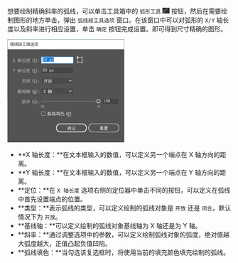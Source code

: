 想要绘制精确斜率的弧线，可以单击工具箱中的 `弧形工具` <img src="./images/21.png" style="zoom:50%;" /> 按钮，然后在需要绘制图形的地方单击，弹出 `弧线段工具选项` 窗口。在该窗口中可以对弧形的 `X/Y` 轴长度以及斜率进行相应设置，单击 `确定` 按钮完成设置。即可得到尺寸精确的图形。

<img src="./images/28.png" alt="28" style="zoom:50%;" />

+ **X 轴长度：**在文本框输入的数值，可以定义另一个端点在 X 轴方向的距离。
+ **Y 轴长度：**在文本框输入的数值，可以定义另一个端点在 Y 轴方向的距离。
+ **定位：**在 `X 轴长度` 选项右侧的定位器中单击不同的按钮，可以定义在弧线中首先设置端点的位置。
+ **类型：**表示弧线的类型，可以定义绘制的弧线对象是 `开放` 还是 `闭合`，默认情况下为 `开放`。
+ **基线轴：**可以定义绘制的弧线对象基线轴为 X 轴还是为 Y 轴。
+ **斜率：**通过调整选项中的参数，可以定义绘制弧线对象的弧度，绝对值越大弧度越大，正值凸起负值凹陷。
+ **弧线填色：**当勾选该复选框时，将使用当前的填充颜色填充绘制的弧线。
